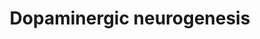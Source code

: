 ---
annotations: []
authors:
- Zans
- Khanspers
- MaintBot
- Samuel Sklar
- Egonw
- Evelo
- Mkutmon
- Eweitz
citedin:
- link: PMC9148283
  title: Early Life Social Stress Causes Sex- and Region-Dependent Dopaminergic Changes
    that Are Prevented by Minocycline (2022)
description: https://www.michaeljfox.org/foundation/grant-detail.php?grant_id=141
last-edited: 2021-05-23
organisms:
- Mus musculus
redirect_from:
- /index.php/Pathway:WP1498
- /instance/WP1498
- /instance/WP1498_rr117873
revision: r117873
schema-jsonld:
- '@context': https://schema.org/
  '@id': https://wikipathways.github.io/pathways/WP1498.html
  '@type': Dataset
  creator:
    '@type': Organization
    name: WikiPathways
  description: https://www.michaeljfox.org/foundation/grant-detail.php?grant_id=141
  keywords:
  - Aadc
  - Ahd2
  - Dat1
  - En1
  - En2
  - Fgf8
  - Foxa2
  - Gbx2
  - Gli1
  - Gli2
  - Lmx1a
  - Lmx1b
  - Mash1
  - Msx1
  - Neurod1
  - Nkx2.2
  - Nkx6.1
  - Nurr1
  - Otx2
  - Pitx3
  - Retinoic acid
  - Shh
  - Sox2
  - Stat3
  - TGFbeta1
  - Th
  - Vmat2
  - Wnt1
  - c-Ret
  - ngn2
  - p57Kip2
  license: CC0
  name: Dopaminergic neurogenesis
seo: CreativeWork
title: Dopaminergic neurogenesis
wpid: WP1498
---